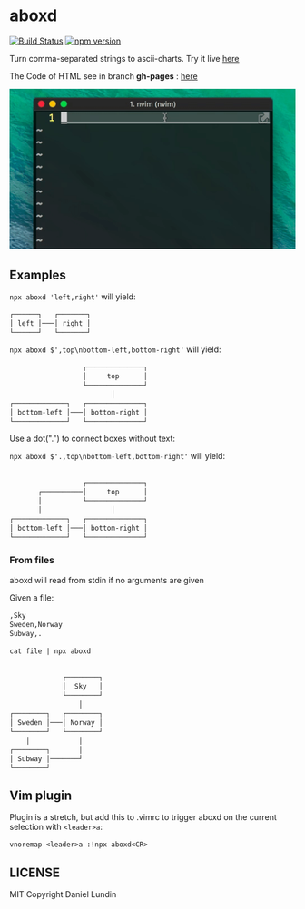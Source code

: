 # aboxd
[![Build Status](https://travis-ci.org/daniel-lundin/aboxd.svg?branch=master)](https://travis-ci.org/daniel-lundin/aboxd)
[![npm version](https://badge.fury.io/js/aboxd.svg)](https://badge.fury.io/js/aboxd)

Turn comma-separated strings to ascii-charts.
Try it live [here](https://daniel-lundin.github.io/aboxd/)

The Code of HTML see in branch **gh-pages** : [here](https://github.com/albertschr/aboxd/tree/gh-pages)

![img](assets/aboxd.gif)

## Examples

`npx aboxd 'left,right'` will yield:

```
┌──────┐   ┌───────┐
│ left │───│ right │
└──────┘   └───────┘
```

`npx aboxd $',top\nbottom-left,bottom-right'` will yield:

```
                  ┌──────────────┐
                  │     top      │
                  └──────────────┘
                         │        
┌─────────────┐   ┌──────────────┐
│ bottom-left │───│ bottom-right │
└─────────────┘   └──────────────┘
```

Use a dot(".") to connect boxes without text:

`npx aboxd $'.,top\nbottom-left,bottom-right'` will yield:

```

                  ┌──────────────┐
       ┌──────────│     top      │
       │          └──────────────┘
       │                 │        
┌─────────────┐   ┌──────────────┐
│ bottom-left │───│ bottom-right │
└─────────────┘   └──────────────┘
```

### From files

aboxd will read from stdin if no arguments are given

Given a file:

```
,Sky
Sweden,Norway
Subway,.
```

`cat file | npx aboxd`

```

             ┌────────┐
             │  Sky   │
             └────────┘
                 │     
┌────────┐   ┌────────┐
│ Sweden │───│ Norway │
└────────┘   └────────┘
    │            │     
┌────────┐       │     
│ Subway │───────┘     
└────────┘             
```

## Vim plugin

Plugin is a stretch, but add this to .vimrc to trigger aboxd on the current selection with `<leader>a`:

```
vnoremap <leader>a :!npx aboxd<CR>
```

## LICENSE

MIT Copyright Daniel Lundin
